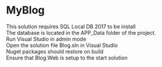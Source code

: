 # MyBlog
This solution requires SQL Local DB 2017 to be install<br>
The database is located in the APP_Data folder of the project.<br>
Run Visual Studio in admin mode<br> 
Open the solution file Blog.sln in Visual Studio<br>
Nuget packages should restore on build<br>
Ensure that Blog.Web is setup to the start solution <br>


